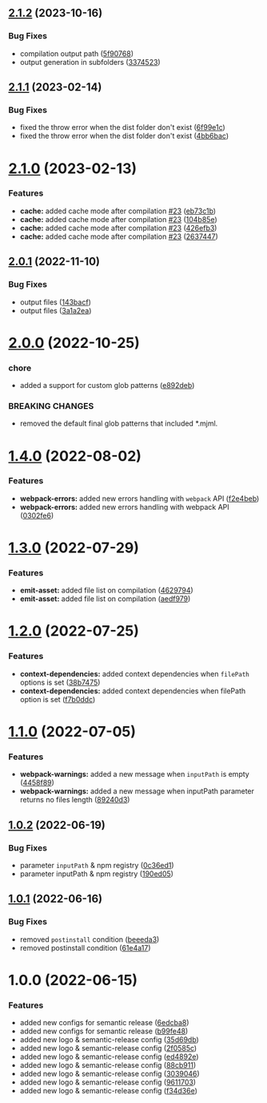 ## [2.1.2](https://github.com/matteobertoldo/webpack-mjml-plugin/compare/v2.1.1...v2.1.2) (2023-10-16)


### Bug Fixes

* compilation output path ([5f90768](https://github.com/matteobertoldo/webpack-mjml-plugin/commit/5f9076872a93276b401d12e57d2a6aeb02adb2fe))
* output generation in subfolders ([3374523](https://github.com/matteobertoldo/webpack-mjml-plugin/commit/3374523d791e696a34729f3d3fc1a784fcf59905))

## [2.1.1](https://github.com/matteobertoldo/webpack-mjml-plugin/compare/v2.1.0...v2.1.1) (2023-02-14)


### Bug Fixes

* fixed the throw error when the dist folder don't exist ([6f99e1c](https://github.com/matteobertoldo/webpack-mjml-plugin/commit/6f99e1cc56f3bf3a9ce5418f813b81f8729dfa24))
* fixed the throw error when the dist folder don't exist ([4bb6bac](https://github.com/matteobertoldo/webpack-mjml-plugin/commit/4bb6bacf2ed6237a6ff4dfa232e846d1ec4c4491))

# [2.1.0](https://github.com/matteobertoldo/webpack-mjml-plugin/compare/v2.0.1...v2.1.0) (2023-02-13)


### Features

* **cache:** added cache mode after compilation [#23](https://github.com/matteobertoldo/webpack-mjml-plugin/issues/23) ([eb73c1b](https://github.com/matteobertoldo/webpack-mjml-plugin/commit/eb73c1b434da81ba5bb6fc5766bc69e0eb1eb367))
* **cache:** added cache mode after compilation [#23](https://github.com/matteobertoldo/webpack-mjml-plugin/issues/23) ([104b85e](https://github.com/matteobertoldo/webpack-mjml-plugin/commit/104b85efe3ccc55a0ccde0a2fdb715a87e0ad68c))
* **cache:** added cache mode after compilation [#23](https://github.com/matteobertoldo/webpack-mjml-plugin/issues/23) ([426efb3](https://github.com/matteobertoldo/webpack-mjml-plugin/commit/426efb3946ceb3bc30072d3dd513555a4a65e1f4))
* **cache:** added cache mode after compilation [#23](https://github.com/matteobertoldo/webpack-mjml-plugin/issues/23) ([2637447](https://github.com/matteobertoldo/webpack-mjml-plugin/commit/263744788945328a4b0ee9f97ab6d13ff62e0a43))

## [2.0.1](https://github.com/matteobertoldo/webpack-mjml-plugin/compare/v2.0.0...v2.0.1) (2022-11-10)


### Bug Fixes

* output files ([143bacf](https://github.com/matteobertoldo/webpack-mjml-plugin/commit/143bacf1f792cab4c75b8d3cd9df65665ff14c07))
* output files ([3a1a2ea](https://github.com/matteobertoldo/webpack-mjml-plugin/commit/3a1a2eacb28101807c532160a4942cbcc2b5c79b))

# [2.0.0](https://github.com/matteobertoldo/webpack-mjml-plugin/compare/v1.4.0...v2.0.0) (2022-10-25)


### chore

* added a support for custom glob patterns ([e892deb](https://github.com/matteobertoldo/webpack-mjml-plugin/commit/e892deb7cbac57fbe2bb61286ddec324870126a3))


### BREAKING CHANGES

* removed the default final glob patterns that included *.mjml.

# [1.4.0](https://github.com/matteobertoldo/webpack-mjml-plugin/compare/v1.3.0...v1.4.0) (2022-08-02)


### Features

* **webpack-errors:** added new errors handling with `webpack` API ([f2e4beb](https://github.com/matteobertoldo/webpack-mjml-plugin/commit/f2e4bebf65535ada7bf697020990cf624dfdbee9))
* **webpack-errors:** added new errors handling with webpack API ([0302fe6](https://github.com/matteobertoldo/webpack-mjml-plugin/commit/0302fe6a093bec3d814e8230e1d8e5af1bea009d))

# [1.3.0](https://github.com/matteobertoldo/webpack-mjml-plugin/compare/v1.2.0...v1.3.0) (2022-07-29)


### Features

* **emit-asset:** added file list on compilation ([4629794](https://github.com/matteobertoldo/webpack-mjml-plugin/commit/462979432324ee7baef3dfb86bc85187da99a48d))
* **emit-asset:** added file list on compilation ([aedf979](https://github.com/matteobertoldo/webpack-mjml-plugin/commit/aedf9795203d667a79be8eff3dc0ddb84a9b9747))

# [1.2.0](https://github.com/matteobertoldo/webpack-mjml-plugin/compare/v1.1.0...v1.2.0) (2022-07-25)


### Features

* **context-dependencies:** added context dependencies when `filePath` options is set ([38b7475](https://github.com/matteobertoldo/webpack-mjml-plugin/commit/38b7475de21c54d6a72f93c68020b39f83107dc9))
* **context-dependencies:** added context dependencies when filePath option is set ([f7b0ddc](https://github.com/matteobertoldo/webpack-mjml-plugin/commit/f7b0ddca0068208789b29c2ed9afa16d077d4dd1))

# [1.1.0](https://github.com/matteobertoldo/webpack-mjml-plugin/compare/v1.0.2...v1.1.0) (2022-07-05)


### Features

* **webpack-warnings:** added a new message when `inputPath` is empty ([4458f89](https://github.com/matteobertoldo/webpack-mjml-plugin/commit/4458f89cb2810e17003ce4fae1ac1dfca62f2017))
* **webpack-warnings:** added a new message when inputPath parameter returns no files length ([89240d3](https://github.com/matteobertoldo/webpack-mjml-plugin/commit/89240d36caf8ec50c159b2b3fe115d326bce9335))

## [1.0.2](https://github.com/matteobertoldo/webpack-mjml-plugin/compare/v1.0.1...v1.0.2) (2022-06-19)


### Bug Fixes

* parameter `inputPath` & npm registry ([0c36ed1](https://github.com/matteobertoldo/webpack-mjml-plugin/commit/0c36ed143c15f961be7f36b781d362bcc13ae897))
* parameter inputPath & npm registry ([190ed05](https://github.com/matteobertoldo/webpack-mjml-plugin/commit/190ed057dcb84bbce648ece559ac7a8ca1ee6ba6))

## [1.0.1](https://github.com/matteobertoldo/webpack-mjml-plugin/compare/v1.0.0...v1.0.1) (2022-06-16)


### Bug Fixes

* removed `postinstall` condition ([beeeda3](https://github.com/matteobertoldo/webpack-mjml-plugin/commit/beeeda32105abb698a6774b6bf7afeb1de15377e))
* removed postinstall condition ([61e4a17](https://github.com/matteobertoldo/webpack-mjml-plugin/commit/61e4a17247fc1ed89ccb8c38237e49555bd338bd))

# 1.0.0 (2022-06-15)


### Features

* added new configs for semantic release ([6edcba8](https://github.com/matteobertoldo/webpack-mjml-plugin/commit/6edcba8963e273f63c8e2e35a5c33389952fd27b))
* added new configs for semantic release ([b99fe48](https://github.com/matteobertoldo/webpack-mjml-plugin/commit/b99fe48c2816294a7e542f75a2a36e5fe43794eb))
* added new logo & semantic-release config ([35d69db](https://github.com/matteobertoldo/webpack-mjml-plugin/commit/35d69dbb1805345a6bec522c9876dec039a92bcf))
* added new logo & semantic-release config ([2f0585c](https://github.com/matteobertoldo/webpack-mjml-plugin/commit/2f0585ca13aef12afa75789b6a3cc67b3374f76e))
* added new logo & semantic-release config ([ed4892e](https://github.com/matteobertoldo/webpack-mjml-plugin/commit/ed4892e84e069189a322460d279356f687ad266c))
* added new logo & semantic-release config ([88cb911](https://github.com/matteobertoldo/webpack-mjml-plugin/commit/88cb911fbf95b633d364c3189ae27d8a9d6df77f))
* added new logo & semantic-release config ([3039046](https://github.com/matteobertoldo/webpack-mjml-plugin/commit/303904676d4e57e1dccc4401540b24bb1fcdff4d))
* added new logo & semantic-release config ([9611703](https://github.com/matteobertoldo/webpack-mjml-plugin/commit/96117033ab5f72efafc1bf05d93390f0c3f9af6d))
* added new logo & semantic-release config ([f34d36e](https://github.com/matteobertoldo/webpack-mjml-plugin/commit/f34d36ecd3b9f520126c56a8871a7b0e0c69e4fe))
